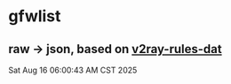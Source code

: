 # gfwlist
## raw -> json, based on [v2ray-rules-dat](https://github.com/Loyalsoldier/v2ray-rules-dat)
Sat Aug 16 06:00:43 AM CST 2025

